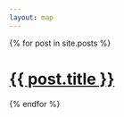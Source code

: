 ```yaml
---
layout: map
---
```

<div id="content" style="height: 80%;">
{% for post in site.posts %}
   <h1 class="post-title">
     <a href="#" onclick="showPlace('{{ post.url }}');">{{ post.title }}</a>
   </h1>
{% endfor %}
</div>
